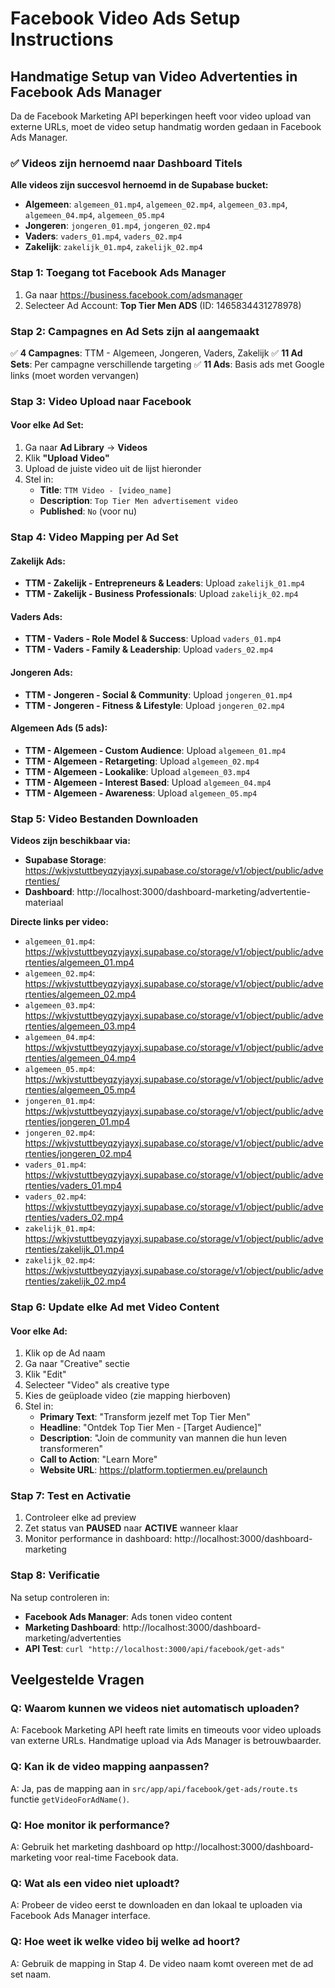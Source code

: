 # Facebook Video Ads Setup Instructions

## Handmatige Setup van Video Advertenties in Facebook Ads Manager

Da de Facebook Marketing API beperkingen heeft voor video upload van externe URLs, moet de video setup handmatig worden gedaan in Facebook Ads Manager.

### ✅ Videos zijn hernoemd naar Dashboard Titels

**Alle videos zijn succesvol hernoemd in de Supabase bucket:**
- **Algemeen**: `algemeen_01.mp4`, `algemeen_02.mp4`, `algemeen_03.mp4`, `algemeen_04.mp4`, `algemeen_05.mp4`
- **Jongeren**: `jongeren_01.mp4`, `jongeren_02.mp4`
- **Vaders**: `vaders_01.mp4`, `vaders_02.mp4`
- **Zakelijk**: `zakelijk_01.mp4`, `zakelijk_02.mp4`

### Stap 1: Toegang tot Facebook Ads Manager
1. Ga naar https://business.facebook.com/adsmanager
2. Selecteer Ad Account: **Top Tier Men ADS** (ID: 1465834431278978)

### Stap 2: Campagnes en Ad Sets zijn al aangemaakt
✅ **4 Campagnes**: TTM - Algemeen, Jongeren, Vaders, Zakelijk
✅ **11 Ad Sets**: Per campagne verschillende targeting
✅ **11 Ads**: Basis ads met Google links (moet worden vervangen)

### Stap 3: Video Upload naar Facebook

#### Voor elke Ad Set:
1. Ga naar **Ad Library** → **Videos**
2. Klik **"Upload Video"**
3. Upload de juiste video uit de lijst hieronder
4. Stel in:
   - **Title**: `TTM Video - [video_name]`
   - **Description**: `Top Tier Men advertisement video`
   - **Published**: `No` (voor nu)

### Stap 4: Video Mapping per Ad Set

#### Zakelijk Ads:
- **TTM - Zakelijk - Entrepreneurs & Leaders**: Upload `zakelijk_01.mp4`
- **TTM - Zakelijk - Business Professionals**: Upload `zakelijk_02.mp4`

#### Vaders Ads:
- **TTM - Vaders - Role Model & Success**: Upload `vaders_01.mp4`
- **TTM - Vaders - Family & Leadership**: Upload `vaders_02.mp4`

#### Jongeren Ads:
- **TTM - Jongeren - Social & Community**: Upload `jongeren_01.mp4`
- **TTM - Jongeren - Fitness & Lifestyle**: Upload `jongeren_02.mp4`

#### Algemeen Ads (5 ads):
- **TTM - Algemeen - Custom Audience**: Upload `algemeen_01.mp4`
- **TTM - Algemeen - Retargeting**: Upload `algemeen_02.mp4`
- **TTM - Algemeen - Lookalike**: Upload `algemeen_03.mp4`
- **TTM - Algemeen - Interest Based**: Upload `algemeen_04.mp4`
- **TTM - Algemeen - Awareness**: Upload `algemeen_05.mp4`

### Stap 5: Video Bestanden Downloaden

**Videos zijn beschikbaar via:**
- **Supabase Storage**: https://wkjvstuttbeyqzyjayxj.supabase.co/storage/v1/object/public/advertenties/
- **Dashboard**: http://localhost:3000/dashboard-marketing/advertentie-materiaal

**Directe links per video:**
- `algemeen_01.mp4`: https://wkjvstuttbeyqzyjayxj.supabase.co/storage/v1/object/public/advertenties/algemeen_01.mp4
- `algemeen_02.mp4`: https://wkjvstuttbeyqzyjayxj.supabase.co/storage/v1/object/public/advertenties/algemeen_02.mp4
- `algemeen_03.mp4`: https://wkjvstuttbeyqzyjayxj.supabase.co/storage/v1/object/public/advertenties/algemeen_03.mp4
- `algemeen_04.mp4`: https://wkjvstuttbeyqzyjayxj.supabase.co/storage/v1/object/public/advertenties/algemeen_04.mp4
- `algemeen_05.mp4`: https://wkjvstuttbeyqzyjayxj.supabase.co/storage/v1/object/public/advertenties/algemeen_05.mp4
- `jongeren_01.mp4`: https://wkjvstuttbeyqzyjayxj.supabase.co/storage/v1/object/public/advertenties/jongeren_01.mp4
- `jongeren_02.mp4`: https://wkjvstuttbeyqzyjayxj.supabase.co/storage/v1/object/public/advertenties/jongeren_02.mp4
- `vaders_01.mp4`: https://wkjvstuttbeyqzyjayxj.supabase.co/storage/v1/object/public/advertenties/vaders_01.mp4
- `vaders_02.mp4`: https://wkjvstuttbeyqzyjayxj.supabase.co/storage/v1/object/public/advertenties/vaders_02.mp4
- `zakelijk_01.mp4`: https://wkjvstuttbeyqzyjayxj.supabase.co/storage/v1/object/public/advertenties/zakelijk_01.mp4
- `zakelijk_02.mp4`: https://wkjvstuttbeyqzyjayxj.supabase.co/storage/v1/object/public/advertenties/zakelijk_02.mp4

### Stap 6: Update elke Ad met Video Content

#### Voor elke Ad:
1. Klik op de Ad naam
2. Ga naar "Creative" sectie
3. Klik "Edit"
4. Selecteer "Video" als creative type
5. Kies de geüploade video (zie mapping hierboven)
6. Stel in:
   - **Primary Text**: "Transform jezelf met Top Tier Men"
   - **Headline**: "Ontdek Top Tier Men - [Target Audience]"
   - **Description**: "Join de community van mannen die hun leven transformeren"
   - **Call to Action**: "Learn More"
   - **Website URL**: https://platform.toptiermen.eu/prelaunch

### Stap 7: Test en Activatie
1. Controleer elke ad preview
2. Zet status van **PAUSED** naar **ACTIVE** wanneer klaar
3. Monitor performance in dashboard: http://localhost:3000/dashboard-marketing

### Stap 8: Verificatie
Na setup controleren in:
- **Facebook Ads Manager**: Ads tonen video content
- **Marketing Dashboard**: http://localhost:3000/dashboard-marketing/advertenties
- **API Test**: `curl "http://localhost:3000/api/facebook/get-ads"`

## Veelgestelde Vragen

### Q: Waarom kunnen we videos niet automatisch uploaden?
A: Facebook Marketing API heeft rate limits en timeouts voor video uploads van externe URLs. Handmatige upload via Ads Manager is betrouwbaarder.

### Q: Kan ik de video mapping aanpassen?
A: Ja, pas de mapping aan in `src/app/api/facebook/get-ads/route.ts` functie `getVideoForAdName()`.

### Q: Hoe monitor ik performance?
A: Gebruik het marketing dashboard op http://localhost:3000/dashboard-marketing voor real-time Facebook data.

### Q: Wat als een video niet uploadt?
A: Probeer de video eerst te downloaden en dan lokaal te uploaden via Facebook Ads Manager interface.

### Q: Hoe weet ik welke video bij welke ad hoort?
A: Gebruik de mapping in Stap 4. De video naam komt overeen met de ad set naam.
